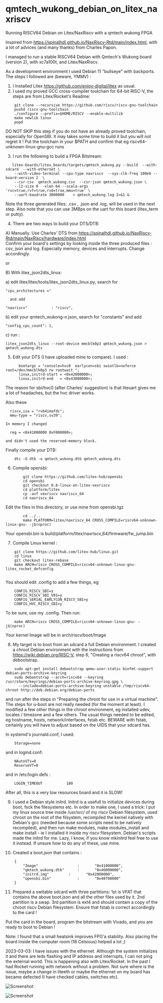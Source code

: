 # qmtech_wukong_debian_on_litex_naxriscv
Running RISCV64 Debian on Litex/NaxRiscv with a qmtech wukong FPGA 

Inspired from https://spinalhdl.github.io/NaxRiscv-Rtd/main/index.html, with a lot of advices (and many thanks) from Charles Papon.

I managed to run a stable RISCV64 Debian with Qmtech's Wukong board (version 2), with xc7a100t, and Litex/NaxRiscv.

As a development environment I used Debian 11 "bullseye" with backports. The steps I followed are (beware, YMMV) :

1) I Installed Litex https://github.com/enjoy-digital/litex as usual.
2) I used my proved  GCC cross-compiler toolchain for 64-bit RISC-V, the steps are from Litex/Rocket's Readme:

```
	git clone --recursive https://github.com/riscv/riscv-gnu-toolchain
	pushd riscv-gnu-toolchain
	./configure --prefix=$HOME/RISCV --enable-multilib
	make newlib linux
	popd
```	
DO NOT SKIP this step if you do not have an already proved toolchain, especially for OpenSBI. It may takes some time to build it but you will not regret it ! Put the toolchain in your $PATH and confirm that eg riscv64-unknown-linux-gnu-gcc runs

3) I run the following to build a FPGA Bitstream: 

```	
   litex-boards/litex_boards/targets/qmtech_wukong.py --build  --with-sdcard  --with-ethernet \
	--with-video-terminal --cpu-type naxriscv  --sys-clk-freq 100e6 --board-version 2  \
	--csr-csv  qmtech_wukong.csv  --csr-json qmtech_wukong.json \
	--l2-size 0  -xlen 64 --scala-args 'rvc=true,rvf=true,rvd=true,mmu=true' \
	--uart-baudrate 3000000    > qmtech_wukong.log 2>&1 &

```	

Note the three generated files: .csv , .json and .log, will be used in the next step. 
Also note that you can use 3MBps on the uart for this board (litex_term or putty).



4) There are two ways to build your DTS/DTB: 

A) Manually. Use Charles' DTS from https://spinalhdl.github.io/NaxRiscv-Rtd/main/NaxRiscv/hardware/index.html           
Confirm your board's settings by looking inside the three produced files : csv, json and log. 
Especially  memory, devices and interrupts. Change accordingly.

or 
		
B) With litex_json2dts_linux:
		
  a) edit litex/litex/tools/litex_json2dts_linux.py, search for 
		
    "cpu_architectures =" 
					
      and add 
						
    "naxriscv"           : "riscv",
    
  b) edit your qmtech_wukong-n.json, search for "constants" and add 

    "config_cpu_count": 1,
				
  c) run :

    litex_json2dts_linux --root-device mmcblk0p3 qmtech_wukong.json > qmtech_wukong.dts
		
5) Edit your DTS (I have uploaded mine to compare). I used : 
```	
      bootargs = "console=hvc0  earlycon=sbi swiotlb=noforce root=/dev/mmcblk0p3 rw rootwait ";
      linux,initrd-start = <0x42000000>;
      linux,initrd-end   = <0x43000000>;
```	

The reason for sbi/hvc0 (after Charles' suggestion) is that liteuart gives me a lot of headaches, but the hvc driver works.

Also these
```
  riscv,isa = "rv64imafdc";
  mmu-type = "riscv,sv39";

In memory I changed 

  reg = <0x41000000 0xF000000>;

and didn't used the reserved-memory block.
```		
Finally compile your DTB:

```		
	dtc -O dtb -o qmtech_wukong.dtb qmtech_wukong.dts
```	
6) Compile opensbi: 

```
		git clone https://github.com/litex-hub/opensbi
		cd opensbi
		git checkout 0.8-linux-on-litex-vexriscv
		cd platform/litex
		cp -avf vexriscv naxriscv_64
		cd naxriscv_64
```		
Edit the files in this directory, or use mine from opensbi.tgz
```		
		cd ../..
		make PLATFORM=litex/naxriscv_64 CROSS_COMPILE=riscv64-unknown-linux-gnu- -j$(nproc)
```		
Your opensbi.bin is build/platform/litex/naxriscv_64/firmware/fw_jump.bin 
		
		
7) Compile Linux kernel :

```
	git clone https://github.com/litex-hub/linux.git
	cd linux
	git checkout litex-rebase
	make ARCH=riscv CROSS_COMPILE=riscv64-unknown-linux-gnu- litex_rocket_defconfig 
	
```	

You should edit .config to add a few things, eg
	
```
	CONFIG_RISCV_SBI=y
	CONFIG_RISCV_SBI_V01=y
	CONFIG_SERIAL_EARLYCON_RISCV_SBI=y
	CONFIG_HVC_RISCV_SBI=y
```
To be sure, use my .config. Then run:
	
```	
	make ARCH=riscv CROSS_COMPILE=riscv64-unknown-linux-gnu- -j$(nproc)

```

Your kernel Image will be in 	arch/riscv/boot/Image
	
	
8)  My target is to boot from an sdcard a full Debian environment. I created a chroot Debian environment with the instructions from https://wiki.debian.org/RISC-V, step 6, "Creating a riscv64 chroot", with debootstrap. 
```
	sudo apt-get install debootstrap qemu-user-static binfmt-support debian-ports-archive-keyring
	sudo debootstrap --arch=riscv64 --keyring /usr/share/keyrings/debian-ports-archive-keyring.gpg \
      --include=debian-ports-archive-keyring unstable /tmp/riscv64-chroot http://deb.debian.org/debian-ports
```

and run after the steps in "Preparing the chroot for use in a virtual machine". The steps for u-boot are not really needed (for the moment at least). I modified a few other things in the chroot environment, 
eg  installed udev, locales / timezone and a few others. The usual things needed to be edited, eg hostname, hosts, network/interfaces, fstab etc. BEWARE with fstab, certainly you will have to adjust based on the UIDS  that your sdcard has.

In systemd's journald.conf, I used:
```
	Storage=none
```
and in logind.conf:
```
	NAutoVTs=0
	ReserveVT=0
```

and in /etc/login.defs :
```
	LOGIN_TIMEOUT           180
```

After all, this is a very low resources board and it is SLOW!    


9)  I used a Debian style initrd. Initrd is a usefull to initialize devices during boot, fsck the filesystems etc. 	In order to make one, I used a trick: 
	I put my linux source tree inside /usr/src/ of my riscv Debian filesystem, used chroot on the root of the filsystem, recompiled the kernel natively with Debian's gcc (needed because some scripts need to be natively recompiled), 
	and	then run make modules, make modules_install and make install - ie I installed it inside my riscv filesystem. Debian's scripts made the initrd for me. Lazy, I know, if you know mkinitrd feel free to use it instead.
	If unsure how to do any of these, use mine.


10) Created a boot.json that contains :

```
	{
        "Image"                  :       "0x41000000",
        "qmtech_wukong.dtb"      :       "0x46000000",
        "initrd.img"   		 :       "0x42000000",
        "opensbi.bin"            :       "0x40f00000"
	}

```

11) Prepared a switable sdcard with three partitions: 1st is VFAT that contains the above boot.json and all the other files used by it. 2nd partition is a swap. 3rd partition is ext4 and should contain a copy of the chroot riscv Debian filesystem.
Ensure that fstab is correct accordingly to the card ! 


Put the card in the board, program the bitstream with Vivado, and you are ready to boot to Debian !


Note: I found that a small heatsink improves FPG'a stability. Also placing the board inside the computer room (18 Celsious) helped a lot ;)

2023-03-03: I have issues with the ethernet. Although the system initializes it and there are leds flashing and IP address and interrupts, I can not ping the external world. This is happening also with Litex/Rocket. In the past I had Rocket running with network without a problem. Not sure where is the issue, maybe a change in liteeth or maybe the ethernet on my board has became defected (I have checked cables, switches etc).

![Screenshot](NaxRiscv.jpg)


![Screenshot](NaxRiscv1.jpg)

